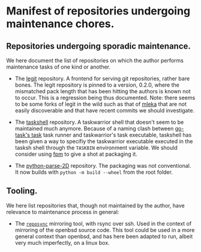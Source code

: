 Manifest of repositories undergoing maintenance chores.
=======================================================


Repositories undergoing sporadic maintenance.
---------------------------------------------

We here document the list of repositories on which the author performs maintenance tasks of one kind or another.

* The [legit][legit] repository. A frontend for serving git repositories, rather bare bones. The legit repository is pinned to a version, 0.2.0, where the mismatched pack length that has been hitting the authors is known not to occur. This is a regression being thus documented. Note: there seems to be some forks of legit in the wild such as that of [mleka][legit-mleka] that are not easily discoverable and that have recent commits we should investigate.

* The [taskshell][taskshell] repository. A taskwarrior shell that doesn't seem to be maintained much anymore. Because of a naming clash between [go-task's task][go-task] task runner and taskwarrior's task executable, taskshell has been given a way to specifiy the taskwarrior executable executed in the tasksh shell through the `TASKBIN` environment variable. We should consider using [fpm][fpm] to give a shot at packaging it.

* The [python-parse-2D][parse2D] repository. The packaging was not conventional. It now builds with `python -m build --wheel` from the root folder.

[legit]: https://github.com/gl-yziquel/legit
[legit-mleka]: https://mleku.net/legit
[taskshell]: https://github.com/gl-yziquel/taskshell
[go-task]: https://github.com/go-task/task
[fpm]: https://github.com/jordansissel/fpm
[parse2D]: https://github.com/gl-yziquel/python-parse-2d


Tooling.
--------

We here list repositories that, though not maintained by the author, have relevance to maintenance process in general:

* The [`reposync`][reposync] mirroring tool, with rsync over ssh. Used in the context of mirroring of the openbsd source code. This tool could be used in a more general context than openbsd, and has here been adapted to run, albeit very much imperfectly, on a linux box.

[reposync]: https://github.com/gl-yziquel/reposync

